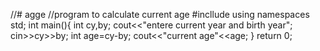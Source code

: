 //# agge
//program to calculate current age 
#incllude<iostream>
using namespaces std;
int main(){
int cy,by;
cout<<"entere current year and birth year";
cin>>cy>>by;
int age=cy-by;
cout<<"current age"<<age;
}
return 0;
